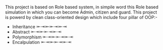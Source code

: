This project is based on Role based system, in simpile word this Role based simulation in which you can become Admin, citizen and guard.
This project is powerd by clean class-oriented design which include four pillar of OOP:-
* Inheritance ⇤⇥⇤⇤⇥⇤⇥
* Abstract ⇤⇥⇤⇤⇥⇤⇥
* Polymorphism
⇤⇥⇤⇤⇥⇤⇥
* Encalpulation
⇤⇥⇤⇤⇥⇤⇥
